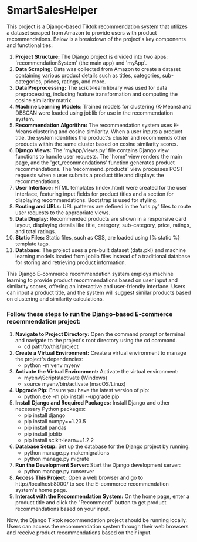 # SmartSalesHelper
<p>This project is a Django-based Tiktok recommendation system that utilizes a dataset scraped from Amazon to provide users with product recommendations. Below is a breakdown of the project's key components and functionalities:</p>

<ol>
  <li><strong>Project Structure:</strong> The Django project is divided into two apps: 'recommendationSystem' (the main app) and 'myApp'.</li>
  <li><strong>Data Scraping:</strong> Data was collected from Amazon to create a dataset containing various product details such as titles, categories, sub-categories, prices, ratings, and more. </li>
  <li><strong>Data Preprocessing:</strong> The scikit-learn library was used for data preprocessing, including feature transformation and computing the cosine similarity matrix.</li>
  <li><strong>Machine Learning Models:</strong> Trained models for clustering (K-Means) and DBSCAN were loaded using joblib for use in the recommendation system.</li>
  <li><strong>Recommendation Algorithm:</strong> The recommendation system uses K-Means clustering and cosine similarity. When a user inputs a product title, the system identifies the product's cluster and recommends other products within the same cluster based on cosine similarity scores.</li>
  <li><strong>Django Views:</strong> The 'myApp/views.py' file contains Django view functions to handle user requests. The 'home' view renders the main page, and the 'get_recommendations' function generates product recommendations. The 'recommend_products' view processes POST requests when a user submits a product title and displays the recommendations.</li>
  <li><strong>User Interface:</strong> HTML templates (index.html) were created for the user interface, featuring input fields for product titles and a section for displaying recommendations. Bootstrap is used for styling.</li>
  <li><strong>Routing and URLs:</strong> URL patterns are defined in the 'urls.py' files to route user requests to the appropriate views.</li>
  <li><strong>Data Display:</strong> Recommended products are shown in a responsive card layout, displaying details like title, category, sub-category, price, ratings, and total ratings.</li>
  <li><strong>Static Files:</strong> Static files, such as CSS, are loaded using {% static %} template tags.</li>
  <li><strong>Database:</strong> The project uses a pre-built dataset (data.pkl) and machine learning models loaded from joblib files instead of a traditional database for storing and retrieving product information.</li>
</ol>

<p>This Django E-commerce recommendation system employs machine learning to provide product recommendations based on user input and similarity scores, offering an interactive and user-friendly interface. Users can input a product title, and the system will suggest similar products based on clustering and similarity calculations.</p>

<h3> Follow these steps to run the Django-based E-commerce recommendation project:</h3>

<ol>
  <li><strong>Navigate to Project Directory:</strong> Open the command prompt or terminal and navigate to the project's root directory using the cd command. 
  <ul>
    <li>cd path/to/this/project</li>
  </ul>
  </li>
  <li><strong>Create a Virtual Environment:</strong> Create a virtual environment to manage the project's dependencies:
  <ul>
    <li>python -m venv myenv</li>
  </ul>
  </li>
  <li><strong>Activate the Virtual Environment:</strong> Activate the virtual environment:
  <ul>
    <li>myenv\Scripts\activate   (Windows)</li>
    <li>source myenv/bin/activate   (macOS/Linux)</li>
  </ul>
  </li>
  <li><strong>Upgrade Pip:</strong> Ensure you have the latest version of pip:
  <ul>
    <li>python.exe -m pip install --upgrade pip</li>
  </ul>
  </li>
  <li><strong>Install Django and Required Packages:</strong> Install Django and other necessary Python packages:
  <ul>
    <li>pip install django</li>
    <li>pip install numpy==1.23.5</li>
    <li>pip install pandas</li>
    <li>pip install joblib</li>
    <li>pip install scikit-learn==1.2.2</li>
  </ul>
  </li>
  <li><strong>Database Setup:</strong> Set up the database for the Django project by running:
  <ul>
    <li>python manage.py makemigrations</li>
    <li>python manage.py migrate</li>
  </ul>
  </li>
  <li><strong>Run the Development Server:</strong> Start the Django development server:
  <ul>
    <li>python manage.py runserver</li>
  </ul>
  </li>
  <li><strong>Access This Project:</strong> Open a web browser and go to http://localhost:8000/ to see the E-commerce recommendation system's home page.</li>
  <li><strong>Interact with the Recommendation System:</strong> On the home page, enter a product title and click the "Recommend" button to get product recommendations based on your input.</li>
</ol>

<p>Now, the Django Tiktok recommendation project should be running locally. Users can access the recommendation system through their web browsers and receive product recommendations based on their input.</p>
